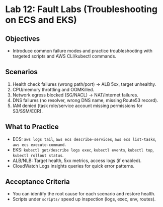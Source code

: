 # Lab 12: Fault Labs (Troubleshooting on ECS and EKS)

## Objectives

- Introduce common failure modes and practice troubleshooting with targeted scripts and AWS CLI/kubectl commands.

## Scenarios

1. Health check failures (wrong path/port) → ALB 5xx, target unhealthy.
2. CPU/memory throttling and OOMKilled.
3. Network egress blocked (SG/NACL) → NAT/Internet failures.
4. DNS failures (no resolver, wrong DNS name, missing Route53 record).
5. IAM denied (task role/service account missing permissions for S3/SSM/ECR).

## What to Practice

- ECS: `aws logs tail`, `aws ecs describe-services`, `aws ecs list-tasks`, `aws ecs execute-command`.
- EKS: `kubectl get/describe logs exec`, `kubectl events`, `kubectl top`, `kubectl rollout status`.
- ALB/NLB: Target health, 5xx metrics, access logs (if enabled).
- CloudWatch Logs insights queries for quick error patterns.

## Acceptance Criteria

- You can identify the root cause for each scenario and restore health.
- Scripts under `scripts/` speed up inspection (logs, exec, env, routes).
